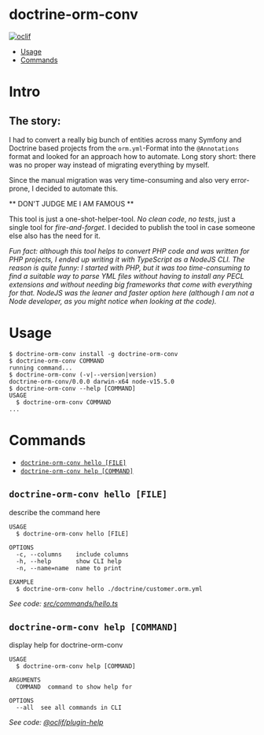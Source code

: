 doctrine-orm-conv
======

[![oclif](https://img.shields.io/badge/cli-oclif-brightgreen.svg)](https://oclif.io)

<!-- toc -->
* [Usage](#usage)
* [Commands](#commands)
<!-- tocstop -->


# Intro

## The story:

I had to convert a really big bunch of entities across many Symfony and Doctrine based projects from the `orm.yml`-Format into the `@Annotations` format and looked for an approach how to automate. Long story short: there was no proper way instead of migrating everything by myself. 

Since the manual migration was very time-consuming and also very error-prone, I decided to automate this.

** DON'T JUDGE ME I AM FAMOUS **

This tool is just a one-shot-helper-tool. *No clean code*, *no tests*, just a single tool for *fire-and-forget*. 
I decided to publish the tool in case someone else also has the need for it.

*Fun fact: although this tool helps to convert PHP code and was written for PHP projects, I ended up writing it with TypeScript as a NodeJS CLI. 
The reason is quite funny: I started with PHP, but it was too time-consuming to find a suitable way to parse YML files without having to install any PECL extensions and without needing big frameworks that come with everything for that. NodeJS was the leaner and faster option here (although I am not a Node developer, as you might notice when looking at the code).*


# Usage
<!-- usage -->
```sh-session
$ doctrine-orm-conv install -g doctrine-orm-conv
$ doctrine-orm-conv COMMAND
running command...
$ doctrine-orm-conv (-v|--version|version)
doctrine-orm-conv/0.0.0 darwin-x64 node-v15.5.0
$ doctrine-orm-conv --help [COMMAND]
USAGE
  $ doctrine-orm-conv COMMAND
...
```
<!-- usagestop -->
# Commands
<!-- commands -->
* [`doctrine-orm-conv hello [FILE]`](#doctrine-orm-conver-hello-file)
* [`doctrine-orm-conv help [COMMAND]`](#doctrine-orm-convicer-help-command)

## `doctrine-orm-conv hello [FILE]`

describe the command here

```
USAGE
  $ doctrine-orm-conv hello [FILE]

OPTIONS
  -c, --columns    include columns
  -h, --help       show CLI help
  -n, --name=name  name to print

EXAMPLE
  $ doctrine-orm-conv hello ./doctrine/customer.orm.yml
```

_See code: [src/commands/hello.ts](https://github.com/itinance/doctrine-orm-conv/blob/v0.0.0/src/commands/hello.ts)_

## `doctrine-orm-conv help [COMMAND]`

display help for doctrine-orm-conv

```
USAGE
  $ doctrine-orm-conv help [COMMAND]

ARGUMENTS
  COMMAND  command to show help for

OPTIONS
  --all  see all commands in CLI
```

_See code: [@oclif/plugin-help](https://github.com/oclif/plugin-help/blob/v3.2.2/src/commands/help.ts)_

